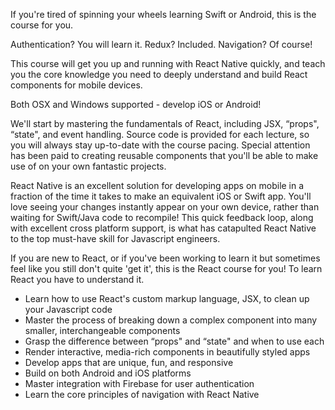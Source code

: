 If you're tired of spinning your wheels learning Swift or Android, this is the course for you.

Authentication? You will learn it.  Redux? Included.  Navigation? Of course!

This course will get you up and running with React Native quickly, and teach you the core knowledge you need to deeply understand and build React components for mobile devices.

Both OSX and Windows supported - develop iOS or Android!

We'll start by mastering the fundamentals of React, including JSX, “props", “state", and event handling. Source code is provided for each lecture, so you will always stay up-to-date with the course pacing.  Special attention has been paid to creating reusable components that you'll be able to make use of on your own fantastic projects.

React Native is an excellent solution for developing apps on mobile in a fraction of the time it takes to make an equivalent iOS or Swift app.  You'll love seeing your changes instantly appear on your own device, rather than waiting for Swift/Java code to recompile!  This quick feedback loop, along with excellent cross platform support, is what has catapulted React Native to the top must-have skill for Javascript engineers.

If you are new to React, or if you've been working to learn it but sometimes feel like you still don't quite 'get it', this is the React course for you! To learn React you have to understand it.

* Learn how to use React's custom markup language, JSX, to clean up your Javascript code
* Master the process of breaking down a complex component into many smaller, interchangeable components
* Grasp the difference between “props" and “state" and when to use each
* Render interactive, media-rich components in beautifully styled apps
* Develop apps that are unique, fun, and responsive
* Build on both Android and iOS platforms
* Master integration with Firebase for user authentication
* Learn the core principles of navigation with React Native
